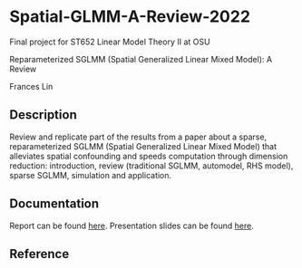 # Spatial-GLMM-A-Review-2022
Final project for ST652 Linear Model Theory II at OSU

Reparameterized SGLMM (Spatial Generalized Linear Mixed Model): A Review

Frances Lin

## Description 

Review and replicate part of the results from a paper about a sparse, reparameterized SGLMM (Spatial Generalized Linear Mixed Model) that alleviates spatial confounding and speeds computation through dimension reduction: introduction, review (traditional SGLMM, automodel, RHS model), sparse SGLMM, simulation and application. 

## Documentation 

Report can be found [here](https://github.com/franceslinyc/Spatial-GLMM-A-Review-2022/blob/main/reporting/Lin_ST652_Project.pdf). Presentation slides can be found [here](https://github.com/franceslinyc/Spatial-GLMM-A-Review-2022/blob/main/reporting/Lin_ST652_Presentation.pdf).


## Reference

